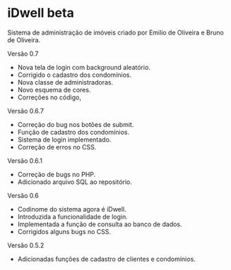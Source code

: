 # iDwell beta
Sistema de administração de imóveis criado por Emilio de Oliveira e Bruno de Oliveira.


Versão 0.7
- Nova tela de login com background aleatório.
- Corrigido o cadastro dos condomínios.
- Nova classe de administradoras.
- Novo esquema de cores.
- Correções no código,

Versão 0.6.7
- Correção do bug nos botões de submit.
- Função de cadastro dos condomínios.
- Sistema de login implementado.
- Correção de erros no CSS.

Versão 0.6.1
- Correção de bugs no PHP.
- Adicionado arquivo SQL ao repositório.

Versão 0.6
- Codinome do sistema agora é iDwell.
- Introduzida a funcionalidade de login.
- Implementada a função de consulta ao banco de dados.
- Corrigidos alguns bugs no CSS.

Versão 0.5.2
- Adicionadas funções de cadastro de clientes e condomínios.





